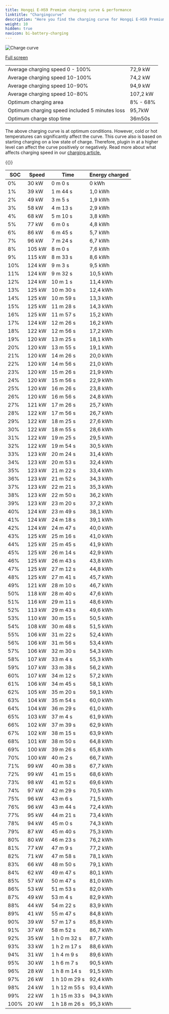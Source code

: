 ```yaml
---
title: Hongqi E-HS9 Premium charging curve & performance
linktitle: "Chargingcurve"
description: "Here you find the charging curve for Hongqi E-HS9 Premium. "
weight: 10
hidden: true
navicon: bi-battery-charging
---
```

<!-- markdownlint-disable MD033 -->
<img src="../chargingcurve.svg" alt="Charge curve" class="img-fluid">

[Full screen](../chargingcurve.svg)


<table class="table table-striped">
<tbody>
<tr>
<td>Average charging speed 0 - 100% </td><td>72,9 kW</td>
</tr>
<tr>
<td>Average charging speed 10-100%</td><td>74,2 kW</td>
</tr>
<tr>
<td>Average charging speed 10-90%</td><td>94,9 kW</td>
</tr>
<tr>
<td>Average charging speed 10-80%</td><td>107,2 kW</td>
</tr>
<tr>
<td>Optimum charging area</td><td>8% - 68%</td>
</tr>
<tr>
<td>Optimum charging speed included 5 minutes loss</td><td>95,7kW</td>
</tr>
<tr>
<td>Optimum charge stop time</td><td>36m50s</td>
</tr>
</tbody>
</table>


The above charging curve is at optimum conditions. However, cold or hot temperatures can significantly affect the curve. This curve also is based on starting charging on a low state of charge. Therefore, plugin in at a higher level can affect the curve positively or negatively. Read more about what affects charging speed in our [charging article.](../../../../../technology/battery/charging/) 


{{<evkxdisplayaddarticle />}}
<table class="table table-striped">
<thead>
<tr><th>SOC</th><th>Speed</th><th>Time</th><th>Energy charged</th></tr>
</thead>
<tbody>
<tr>
<td>0%</td><td>30 kW</td><td> 0 m 0 s </td><td>0 kWh </td>
</tr>
<tr>
<td>1%</td><td>39 kW</td><td> 1 m 44 s </td><td>1,0 kWh </td>
</tr>
<tr>
<td>2%</td><td>49 kW</td><td> 3 m 5 s </td><td>1,9 kWh </td>
</tr>
<tr>
<td>3%</td><td>58 kW</td><td> 4 m 13 s </td><td>2,9 kWh </td>
</tr>
<tr>
<td>4%</td><td>68 kW</td><td> 5 m 10 s </td><td>3,8 kWh </td>
</tr>
<tr>
<td>5%</td><td>77 kW</td><td> 6 m 0 s </td><td>4,8 kWh </td>
</tr>
<tr>
<td>6%</td><td>86 kW</td><td> 6 m 45 s </td><td>5,7 kWh </td>
</tr>
<tr>
<td>7%</td><td>96 kW</td><td> 7 m 24 s </td><td>6,7 kWh </td>
</tr>
<tr>
<td>8%</td><td>105 kW</td><td> 8 m 0 s </td><td>7,6 kWh </td>
</tr>
<tr>
<td>9%</td><td>115 kW</td><td> 8 m 33 s </td><td>8,6 kWh </td>
</tr>
<tr>
<td>10%</td><td>124 kW</td><td> 9 m 3 s </td><td>9,5 kWh </td>
</tr>
<tr>
<td>11%</td><td>124 kW</td><td> 9 m 32 s </td><td>10,5 kWh </td>
</tr>
<tr>
<td>12%</td><td>124 kW</td><td> 10 m 1 s </td><td>11,4 kWh </td>
</tr>
<tr>
<td>13%</td><td>125 kW</td><td> 10 m 30 s </td><td>12,4 kWh </td>
</tr>
<tr>
<td>14%</td><td>125 kW</td><td> 10 m 59 s </td><td>13,3 kWh </td>
</tr>
<tr>
<td>15%</td><td>125 kW</td><td> 11 m 28 s </td><td>14,3 kWh </td>
</tr>
<tr>
<td>16%</td><td>125 kW</td><td> 11 m 57 s </td><td>15,2 kWh </td>
</tr>
<tr>
<td>17%</td><td>124 kW</td><td> 12 m 26 s </td><td>16,2 kWh </td>
</tr>
<tr>
<td>18%</td><td>122 kW</td><td> 12 m 56 s </td><td>17,2 kWh </td>
</tr>
<tr>
<td>19%</td><td>120 kW</td><td> 13 m 25 s </td><td>18,1 kWh </td>
</tr>
<tr>
<td>20%</td><td>120 kW</td><td> 13 m 55 s </td><td>19,1 kWh </td>
</tr>
<tr>
<td>21%</td><td>120 kW</td><td> 14 m 26 s </td><td>20,0 kWh </td>
</tr>
<tr>
<td>22%</td><td>120 kW</td><td> 14 m 56 s </td><td>21,0 kWh </td>
</tr>
<tr>
<td>23%</td><td>120 kW</td><td> 15 m 26 s </td><td>21,9 kWh </td>
</tr>
<tr>
<td>24%</td><td>120 kW</td><td> 15 m 56 s </td><td>22,9 kWh </td>
</tr>
<tr>
<td>25%</td><td>120 kW</td><td> 16 m 26 s </td><td>23,8 kWh </td>
</tr>
<tr>
<td>26%</td><td>120 kW</td><td> 16 m 56 s </td><td>24,8 kWh </td>
</tr>
<tr>
<td>27%</td><td>121 kW</td><td> 17 m 26 s </td><td>25,7 kWh </td>
</tr>
<tr>
<td>28%</td><td>122 kW</td><td> 17 m 56 s </td><td>26,7 kWh </td>
</tr>
<tr>
<td>29%</td><td>122 kW</td><td> 18 m 25 s </td><td>27,6 kWh </td>
</tr>
<tr>
<td>30%</td><td>122 kW</td><td> 18 m 55 s </td><td>28,6 kWh </td>
</tr>
<tr>
<td>31%</td><td>122 kW</td><td> 19 m 25 s </td><td>29,5 kWh </td>
</tr>
<tr>
<td>32%</td><td>122 kW</td><td> 19 m 54 s </td><td>30,5 kWh </td>
</tr>
<tr>
<td>33%</td><td>123 kW</td><td> 20 m 24 s </td><td>31,4 kWh </td>
</tr>
<tr>
<td>34%</td><td>123 kW</td><td> 20 m 53 s </td><td>32,4 kWh </td>
</tr>
<tr>
<td>35%</td><td>123 kW</td><td> 21 m 22 s </td><td>33,4 kWh </td>
</tr>
<tr>
<td>36%</td><td>123 kW</td><td> 21 m 52 s </td><td>34,3 kWh </td>
</tr>
<tr>
<td>37%</td><td>123 kW</td><td> 22 m 21 s </td><td>35,3 kWh </td>
</tr>
<tr>
<td>38%</td><td>123 kW</td><td> 22 m 50 s </td><td>36,2 kWh </td>
</tr>
<tr>
<td>39%</td><td>123 kW</td><td> 23 m 20 s </td><td>37,2 kWh </td>
</tr>
<tr>
<td>40%</td><td>124 kW</td><td> 23 m 49 s </td><td>38,1 kWh </td>
</tr>
<tr>
<td>41%</td><td>124 kW</td><td> 24 m 18 s </td><td>39,1 kWh </td>
</tr>
<tr>
<td>42%</td><td>124 kW</td><td> 24 m 47 s </td><td>40,0 kWh </td>
</tr>
<tr>
<td>43%</td><td>125 kW</td><td> 25 m 16 s </td><td>41,0 kWh </td>
</tr>
<tr>
<td>44%</td><td>125 kW</td><td> 25 m 45 s </td><td>41,9 kWh </td>
</tr>
<tr>
<td>45%</td><td>125 kW</td><td> 26 m 14 s </td><td>42,9 kWh </td>
</tr>
<tr>
<td>46%</td><td>125 kW</td><td> 26 m 43 s </td><td>43,8 kWh </td>
</tr>
<tr>
<td>47%</td><td>125 kW</td><td> 27 m 12 s </td><td>44,8 kWh </td>
</tr>
<tr>
<td>48%</td><td>125 kW</td><td> 27 m 41 s </td><td>45,7 kWh </td>
</tr>
<tr>
<td>49%</td><td>121 kW</td><td> 28 m 10 s </td><td>46,7 kWh </td>
</tr>
<tr>
<td>50%</td><td>118 kW</td><td> 28 m 40 s </td><td>47,6 kWh </td>
</tr>
<tr>
<td>51%</td><td>116 kW</td><td> 29 m 11 s </td><td>48,6 kWh </td>
</tr>
<tr>
<td>52%</td><td>113 kW</td><td> 29 m 43 s </td><td>49,6 kWh </td>
</tr>
<tr>
<td>53%</td><td>110 kW</td><td> 30 m 15 s </td><td>50,5 kWh </td>
</tr>
<tr>
<td>54%</td><td>108 kW</td><td> 30 m 48 s </td><td>51,5 kWh </td>
</tr>
<tr>
<td>55%</td><td>106 kW</td><td> 31 m 22 s </td><td>52,4 kWh </td>
</tr>
<tr>
<td>56%</td><td>106 kW</td><td> 31 m 56 s </td><td>53,4 kWh </td>
</tr>
<tr>
<td>57%</td><td>106 kW</td><td> 32 m 30 s </td><td>54,3 kWh </td>
</tr>
<tr>
<td>58%</td><td>107 kW</td><td> 33 m 4 s </td><td>55,3 kWh </td>
</tr>
<tr>
<td>59%</td><td>107 kW</td><td> 33 m 38 s </td><td>56,2 kWh </td>
</tr>
<tr>
<td>60%</td><td>107 kW</td><td> 34 m 12 s </td><td>57,2 kWh </td>
</tr>
<tr>
<td>61%</td><td>106 kW</td><td> 34 m 45 s </td><td>58,1 kWh </td>
</tr>
<tr>
<td>62%</td><td>105 kW</td><td> 35 m 20 s </td><td>59,1 kWh </td>
</tr>
<tr>
<td>63%</td><td>104 kW</td><td> 35 m 54 s </td><td>60,0 kWh </td>
</tr>
<tr>
<td>64%</td><td>104 kW</td><td> 36 m 29 s </td><td>61,0 kWh </td>
</tr>
<tr>
<td>65%</td><td>103 kW</td><td> 37 m 4 s </td><td>61,9 kWh </td>
</tr>
<tr>
<td>66%</td><td>102 kW</td><td> 37 m 39 s </td><td>62,9 kWh </td>
</tr>
<tr>
<td>67%</td><td>102 kW</td><td> 38 m 15 s </td><td>63,9 kWh </td>
</tr>
<tr>
<td>68%</td><td>101 kW</td><td> 38 m 50 s </td><td>64,8 kWh </td>
</tr>
<tr>
<td>69%</td><td>100 kW</td><td> 39 m 26 s </td><td>65,8 kWh </td>
</tr>
<tr>
<td>70%</td><td>100 kW</td><td> 40 m 2 s </td><td>66,7 kWh </td>
</tr>
<tr>
<td>71%</td><td>99 kW</td><td> 40 m 38 s </td><td>67,7 kWh </td>
</tr>
<tr>
<td>72%</td><td>99 kW</td><td> 41 m 15 s </td><td>68,6 kWh </td>
</tr>
<tr>
<td>73%</td><td>98 kW</td><td> 41 m 52 s </td><td>69,6 kWh </td>
</tr>
<tr>
<td>74%</td><td>97 kW</td><td> 42 m 29 s </td><td>70,5 kWh </td>
</tr>
<tr>
<td>75%</td><td>96 kW</td><td> 43 m 6 s </td><td>71,5 kWh </td>
</tr>
<tr>
<td>76%</td><td>96 kW</td><td> 43 m 44 s </td><td>72,4 kWh </td>
</tr>
<tr>
<td>77%</td><td>95 kW</td><td> 44 m 21 s </td><td>73,4 kWh </td>
</tr>
<tr>
<td>78%</td><td>94 kW</td><td> 45 m 0 s </td><td>74,3 kWh </td>
</tr>
<tr>
<td>79%</td><td>87 kW</td><td> 45 m 40 s </td><td>75,3 kWh </td>
</tr>
<tr>
<td>80%</td><td>80 kW</td><td> 46 m 23 s </td><td>76,2 kWh </td>
</tr>
<tr>
<td>81%</td><td>77 kW</td><td> 47 m 9 s </td><td>77,2 kWh </td>
</tr>
<tr>
<td>82%</td><td>71 kW</td><td> 47 m 58 s </td><td>78,1 kWh </td>
</tr>
<tr>
<td>83%</td><td>66 kW</td><td> 48 m 50 s </td><td>79,1 kWh </td>
</tr>
<tr>
<td>84%</td><td>62 kW</td><td> 49 m 47 s </td><td>80,1 kWh </td>
</tr>
<tr>
<td>85%</td><td>57 kW</td><td> 50 m 47 s </td><td>81,0 kWh </td>
</tr>
<tr>
<td>86%</td><td>53 kW</td><td> 51 m 53 s </td><td>82,0 kWh </td>
</tr>
<tr>
<td>87%</td><td>49 kW</td><td> 53 m 4 s </td><td>82,9 kWh </td>
</tr>
<tr>
<td>88%</td><td>44 kW</td><td> 54 m 22 s </td><td>83,9 kWh </td>
</tr>
<tr>
<td>89%</td><td>41 kW</td><td> 55 m 47 s </td><td>84,8 kWh </td>
</tr>
<tr>
<td>90%</td><td>39 kW</td><td> 57 m 17 s </td><td>85,8 kWh </td>
</tr>
<tr>
<td>91%</td><td>37 kW</td><td> 58 m 52 s </td><td>86,7 kWh </td>
</tr>
<tr>
<td>92%</td><td>35 kW</td><td>1 h 0 m 32 s </td><td>87,7 kWh </td>
</tr>
<tr>
<td>93%</td><td>33 kW</td><td>1 h 2 m 17 s </td><td>88,6 kWh </td>
</tr>
<tr>
<td>94%</td><td>31 kW</td><td>1 h 4 m 9 s </td><td>89,6 kWh </td>
</tr>
<tr>
<td>95%</td><td>30 kW</td><td>1 h 6 m 7 s </td><td>90,5 kWh </td>
</tr>
<tr>
<td>96%</td><td>28 kW</td><td>1 h 8 m 14 s </td><td>91,5 kWh </td>
</tr>
<tr>
<td>97%</td><td>26 kW</td><td>1 h 10 m 29 s </td><td>92,4 kWh </td>
</tr>
<tr>
<td>98%</td><td>24 kW</td><td>1 h 12 m 55 s </td><td>93,4 kWh </td>
</tr>
<tr>
<td>99%</td><td>22 kW</td><td>1 h 15 m 33 s </td><td>94,3 kWh </td>
</tr>
<tr>
<td>100%</td><td>20 kW</td><td>1 h 18 m 26 s </td><td>95,3 kWh </td>
</tr>
</tbody>
</table>

